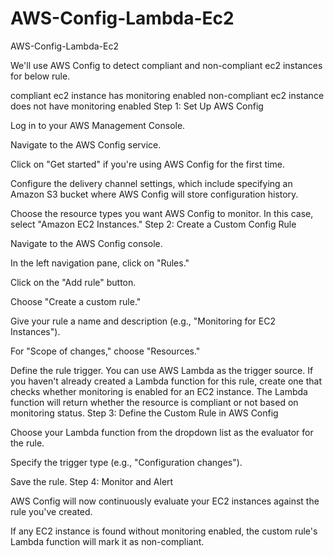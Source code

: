 # AWS-Config-Lambda-Ec2
AWS-Config-Lambda-Ec2

We'll use AWS Config to detect compliant and non-compliant ec2 instances for below rule.

compliant ec2 instance has monitoring enabled
non-compliant ec2 instance does not have monitoring enabled
Step 1: Set Up AWS Config

Log in to your AWS Management Console.

Navigate to the AWS Config service.

Click on "Get started" if you're using AWS Config for the first time.

Configure the delivery channel settings, which include specifying an Amazon S3 bucket where AWS Config will store configuration history.

Choose the resource types you want AWS Config to monitor. In this case, select "Amazon EC2 Instances."
Step 2: Create a Custom Config Rule

Navigate to the AWS Config console.

In the left navigation pane, click on "Rules."

Click on the "Add rule" button.

Choose "Create a custom rule."

Give your rule a name and description (e.g., "Monitoring for EC2 Instances").

For "Scope of changes," choose "Resources."

Define the rule trigger. You can use AWS Lambda as the trigger source. If you haven't already created a Lambda function for this rule, create one that checks whether monitoring is enabled for an EC2 instance. The Lambda function will return whether the resource is compliant or not based on monitoring status.
Step 3: Define the Custom Rule in AWS Config

Choose your Lambda function from the dropdown list as the evaluator for the rule.

Specify the trigger type (e.g., "Configuration changes").

Save the rule.
Step 4: Monitor and Alert

AWS Config will now continuously evaluate your EC2 instances against the rule you've created.

If any EC2 instance is found without monitoring enabled, the custom rule's Lambda function will mark it as non-compliant.
